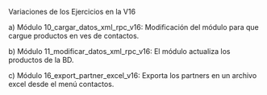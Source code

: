 Variaciones de los Ejercicios en la V16

a) Módulo 10_cargar_datos_xml_rpc_v16: Modificación del módulo para que cargue productos en ves de contactos.

b) Módulo 11_modificar_datos_xml_rpc_v16: El módulo actualiza los productos de la BD.

c) Módulo 16_export_partner_excel_v16: Exporta los partners en un archivo excel desde el menú contactos.
